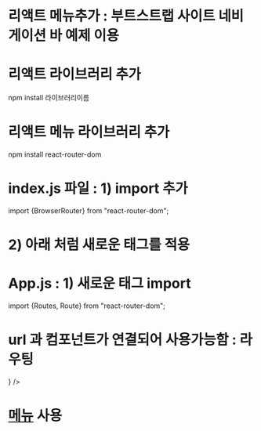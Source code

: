 # 리액트 메뉴추가 : 부트스트랩 사이트 네비게이션 바 예제 이용

# 리액트 라이브러리 추가
npm install 라이브러리이름 

# 리액트 메뉴 라이브러리 추가
npm install react-router-dom

# index.js 파일 : 1) import 추가 
import {BrowserRouter} from "react-router-dom";

# 2) 아래 처럼 새로운 태그를 적용
  <BrowserRouter>
    <App />
  </BrowserRouter>

# App.js : 1) 새로운 태그 import 
import {Routes, Route} from "react-router-dom";
# <Routes><Route /></Routes>
# url 과 컴포넌트가 연결되어 사용가능함 : 라우팅
<Routes>
    <Route path="url" element={<컴포넌트명 />} />
</Routes>

# <a href="url">메뉴</a> 사용
